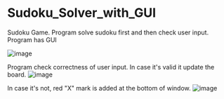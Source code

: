 # Sudoku_Solver_with_GUI
Sudoku Game. Program solve sudoku first and then check user input. Program has GUI

![image](https://user-images.githubusercontent.com/56046688/206444323-e69a863a-66f1-45df-981e-c067f58066eb.png)

Program check correctness of user input. In case it's valid it update the board.
![image](https://user-images.githubusercontent.com/56046688/206445713-97b21ca7-848b-47d8-b55f-a8d93377e5f9.png)

In case it's not, red "X" mark is added at the bottom of window.
![image](https://user-images.githubusercontent.com/56046688/206445234-6d40ea70-91a5-47c1-a044-2d3e743b712d.png)


